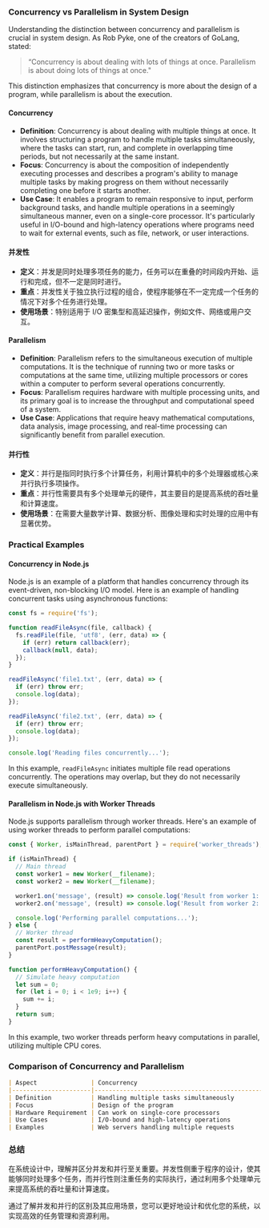 ### Concurrency vs Parallelism in System Design

Understanding the distinction between concurrency and parallelism is crucial in system design. As Rob Pyke, one of the creators of GoLang, stated: 

> “Concurrency is about dealing with lots of things at once. Parallelism is about doing lots of things at once."

This distinction emphasizes that concurrency is more about the design of a program, while parallelism is about the execution. 

#### Concurrency
- **Definition**: Concurrency is about dealing with multiple things at once. It involves structuring a program to handle multiple tasks simultaneously, where the tasks can start, run, and complete in overlapping time periods, but not necessarily at the same instant.
- **Focus**: Concurrency is about the composition of independently executing processes and describes a program's ability to manage multiple tasks by making progress on them without necessarily completing one before it starts another.
- **Use Case**: It enables a program to remain responsive to input, perform background tasks, and handle multiple operations in a seemingly simultaneous manner, even on a single-core processor. It's particularly useful in I/O-bound and high-latency operations where programs need to wait for external events, such as file, network, or user interactions.

#### 并发性
- **定义**：并发是同时处理多项任务的能力，任务可以在重叠的时间段内开始、运行和完成，但不一定是同时进行。
- **重点**：并发性关于独立执行过程的组合，使程序能够在不一定完成一个任务的情况下对多个任务进行处理。
- **使用场景**：特别适用于 I/O 密集型和高延迟操作，例如文件、网络或用户交互。


#### Parallelism
- **Definition**: Parallelism refers to the simultaneous execution of multiple computations. It is the technique of running two or more tasks or computations at the same time, utilizing multiple processors or cores within a computer to perform several operations concurrently.
- **Focus**: Parallelism requires hardware with multiple processing units, and its primary goal is to increase the throughput and computational speed of a system.
- **Use Case**: Applications that require heavy mathematical computations, data analysis, image processing, and real-time processing can significantly benefit from parallel execution.

#### 并行性
- **定义**：并行是指同时执行多个计算任务，利用计算机中的多个处理器或核心来并行执行多项操作。
- **重点**：并行性需要具有多个处理单元的硬件，其主要目的是提高系统的吞吐量和计算速度。
- **使用场景**：在需要大量数学计算、数据分析、图像处理和实时处理的应用中有显著优势。

### Practical Examples

#### Concurrency in Node.js
Node.js is an example of a platform that handles concurrency through its event-driven, non-blocking I/O model. Here is an example of handling concurrent tasks using asynchronous functions:

```javascript
const fs = require('fs');

function readFileAsync(file, callback) {
  fs.readFile(file, 'utf8', (err, data) => {
    if (err) return callback(err);
    callback(null, data);
  });
}

readFileAsync('file1.txt', (err, data) => {
  if (err) throw err;
  console.log(data);
});

readFileAsync('file2.txt', (err, data) => {
  if (err) throw err;
  console.log(data);
});

console.log('Reading files concurrently...');
```

In this example, `readFileAsync` initiates multiple file read operations concurrently. The operations may overlap, but they do not necessarily execute simultaneously.

#### Parallelism in Node.js with Worker Threads
Node.js supports parallelism through worker threads. Here's an example of using worker threads to perform parallel computations:

```javascript
const { Worker, isMainThread, parentPort } = require('worker_threads');

if (isMainThread) {
  // Main thread
  const worker1 = new Worker(__filename);
  const worker2 = new Worker(__filename);

  worker1.on('message', (result) => console.log('Result from worker 1:', result));
  worker2.on('message', (result) => console.log('Result from worker 2:', result));

  console.log('Performing parallel computations...');
} else {
  // Worker thread
  const result = performHeavyComputation();
  parentPort.postMessage(result);
}

function performHeavyComputation() {
  // Simulate heavy computation
  let sum = 0;
  for (let i = 0; i < 1e9; i++) {
    sum += i;
  }
  return sum;
}
```

In this example, two worker threads perform heavy computations in parallel, utilizing multiple CPU cores.

### Comparison of Concurrency and Parallelism

```markdown
| Aspect               | Concurrency                                      | Parallelism                                       |
|----------------------|--------------------------------------------------|---------------------------------------------------|
| Definition           | Handling multiple tasks simultaneously           | Executing multiple tasks simultaneously           |
| Focus                | Design of the program                            | Execution on hardware                             |
| Hardware Requirement | Can work on single-core processors               | Requires multiple processing units (cores/CPUs)   |
| Use Cases            | I/O-bound and high-latency operations             | CPU-bound tasks requiring high computational power|
| Examples             | Web servers handling multiple requests           | Data analysis, image processing, real-time systems|
```

### 总结

在系统设计中，理解并区分并发和并行至关重要。并发性侧重于程序的设计，使其能够同时处理多个任务，而并行性则注重任务的实际执行，通过利用多个处理单元来提高系统的吞吐量和计算速度。


通过了解并发和并行的区别及其应用场景，您可以更好地设计和优化您的系统，以实现高效的任务管理和资源利用。
